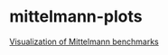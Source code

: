 # mittelmann-plots

[Visualization of Mittelmann benchmarks](https://mattmilten.github.io/mittelmann-plots/)
